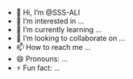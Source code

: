 - 👋 Hi, I’m @SSS-ALI
- 👀 I’m interested in ...
- 🌱 I’m currently learning ...
- 💞️ I’m looking to collaborate on ...
- 📫 How to reach me ...
- 😄 Pronouns: ...
- ⚡ Fun fact: ...

<!---
SSS-ALI/SSS-ALI is a ✨ special ✨ repository because its `README.md` (this file) appears on your GitHub profile.
You can click the Preview link to take a look at your changes.
--->
